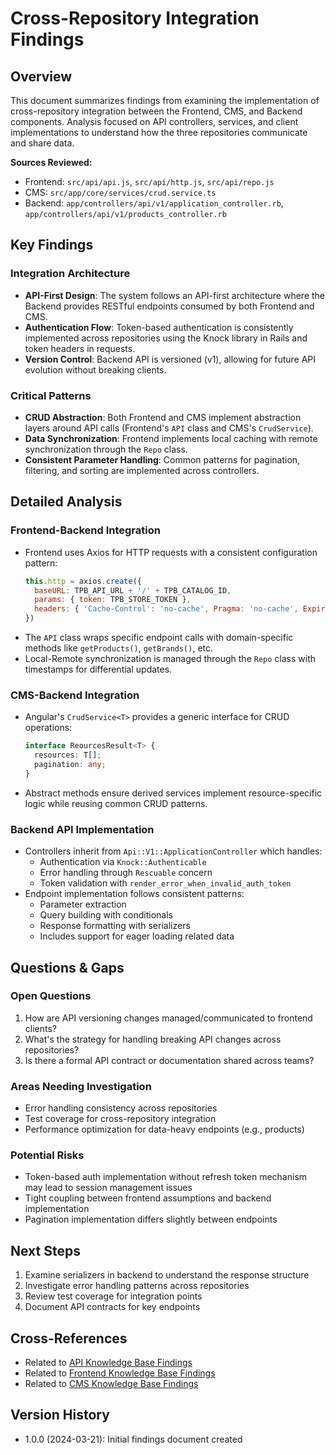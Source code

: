 # Cross-Repository Integration Findings

## Overview
This document summarizes findings from examining the implementation of cross-repository integration between the Frontend, CMS, and Backend components. Analysis focused on API controllers, services, and client implementations to understand how the three repositories communicate and share data.

**Sources Reviewed:**
- Frontend: `src/api/api.js`, `src/api/http.js`, `src/api/repo.js`
- CMS: `src/app/core/services/crud.service.ts`
- Backend: `app/controllers/api/v1/application_controller.rb`, `app/controllers/api/v1/products_controller.rb`

## Key Findings

### Integration Architecture
- **API-First Design**: The system follows an API-first architecture where the Backend provides RESTful endpoints consumed by both Frontend and CMS.
- **Authentication Flow**: Token-based authentication is consistently implemented across repositories using the Knock library in Rails and token headers in requests.
- **Version Control**: Backend API is versioned (v1), allowing for future API evolution without breaking clients.

### Critical Patterns
- **CRUD Abstraction**: Both Frontend and CMS implement abstraction layers around API calls (Frontend's `API` class and CMS's `CrudService`).
- **Data Synchronization**: Frontend implements local caching with remote synchronization through the `Repo` class.
- **Consistent Parameter Handling**: Common patterns for pagination, filtering, and sorting are implemented across controllers.

## Detailed Analysis

### Frontend-Backend Integration
- Frontend uses Axios for HTTP requests with a consistent configuration pattern:
  ```javascript
  this.http = axios.create({
    baseURL: TPB_API_URL + '/' + TPB_CATALOG_ID,
    params: { token: TPB_STORE_TOKEN },
    headers: { 'Cache-Control': 'no-cache', Pragma: 'no-cache', Expires: '0' }
  })
  ```
- The `API` class wraps specific endpoint calls with domain-specific methods like `getProducts()`, `getBrands()`, etc.
- Local-Remote synchronization is managed through the `Repo` class with timestamps for differential updates.

### CMS-Backend Integration
- Angular's `CrudService<T>` provides a generic interface for CRUD operations:
  ```typescript
  interface ReourcesResult<T> {
    resources: T[];
    pagination: any;
  }
  ```
- Abstract methods ensure derived services implement resource-specific logic while reusing common CRUD patterns.

### Backend API Implementation
- Controllers inherit from `Api::V1::ApplicationController` which handles:
  - Authentication via `Knock::Authenticable`
  - Error handling through `Rescuable` concern
  - Token validation with `render_error_when_invalid_auth_token`
- Endpoint implementation follows consistent patterns:
  - Parameter extraction
  - Query building with conditionals
  - Response formatting with serializers
  - Includes support for eager loading related data

## Questions & Gaps

### Open Questions
1. How are API versioning changes managed/communicated to frontend clients?
2. What's the strategy for handling breaking API changes across repositories?
3. Is there a formal API contract or documentation shared across teams?

### Areas Needing Investigation
- Error handling consistency across repositories
- Test coverage for cross-repository integration
- Performance optimization for data-heavy endpoints (e.g., products)

### Potential Risks
- Token-based auth implementation without refresh token mechanism may lead to session management issues
- Tight coupling between frontend assumptions and backend implementation
- Pagination implementation differs slightly between endpoints

## Next Steps
1. Examine serializers in backend to understand the response structure
2. Investigate error handling patterns across repositories
3. Review test coverage for integration points
4. Document API contracts for key endpoints

## Cross-References
- Related to [API Knowledge Base Findings](api-knowledge-base-findings.md)
- Related to [Frontend Knowledge Base Findings](frontend-knowledge-base-findings.md)
- Related to [CMS Knowledge Base Findings](cms-knowledge-base-findings.md)

## Version History
- 1.0.0 (2024-03-21): Initial findings document created 